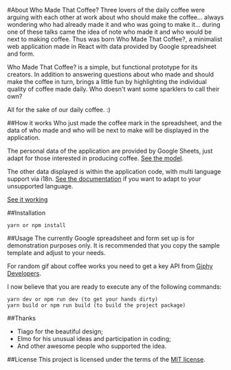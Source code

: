 #About Who Made That Coffee?
Three lovers of the daily coffee were arguing with each other at work about who should make the coffee... always wondering who had already made it and who was going to make it... during one of these talks came the idea of ​​note who made it and who would be next to making coffee. Thus was born Who Made That Coffee?, a minimalist web application made in React with data provided by Google spreadsheet and form.

Who Made That Coffee? is a simple, but functional prototype for its creators. In addition to answering questions about who made and should make the coffee in turn, brings a little fun by highlighting the individual quality of coffee made daily. Who doesn't want some sparklers to call their own?

All for the sake of our daily coffee. :)

##How it works
Who just made the coffee mark in the spreadsheet, and the data of who made and who will be next to make will be displayed in the application.

The personal data of the application are provided by Google Sheets, just adapt for those interested in producing coffee. [See the model](https://docs.google.com/spreadsheets/d/1k5CE1BAZj-iPL4Pq0a8tEHze1KSyNi-UYErEivaofvA/edit?usp=sharing).

The other data displayed is within the application code, with multi language support via i18n. [See the documentation](https://github.com/alexdrel/i18n-react) if you want to adapt to your unsupported language.

[See it working](https://whomadethatcoffee.herokuapp.com)

##Installation
````
yarn or npm install
````

##Usage
The currently Google spreadsheet and form set up is for demonstration purposes only. It is recommended that you copy the sample template and adjust to your needs.

For random gif about coffee works you need to get a key API from [Giphy Developers](https://developers.giphy.com/).

I now believe that you are ready to execute any of the following commands:

````
yarn dev or npm run dev (to get your hands dirty)
yarn build or npm run build (to build the project package)
````

##Thanks
- Tiago for the beautiful design;
- Elmo for his unusual ideas and participation in coding;
- And other awesome people who supported the idea.

##License
This project is licensed under the terms of the [MIT license](https://github.com/jandeilson/WhoMadeThatCoffee/blob/master/LICENSE).
